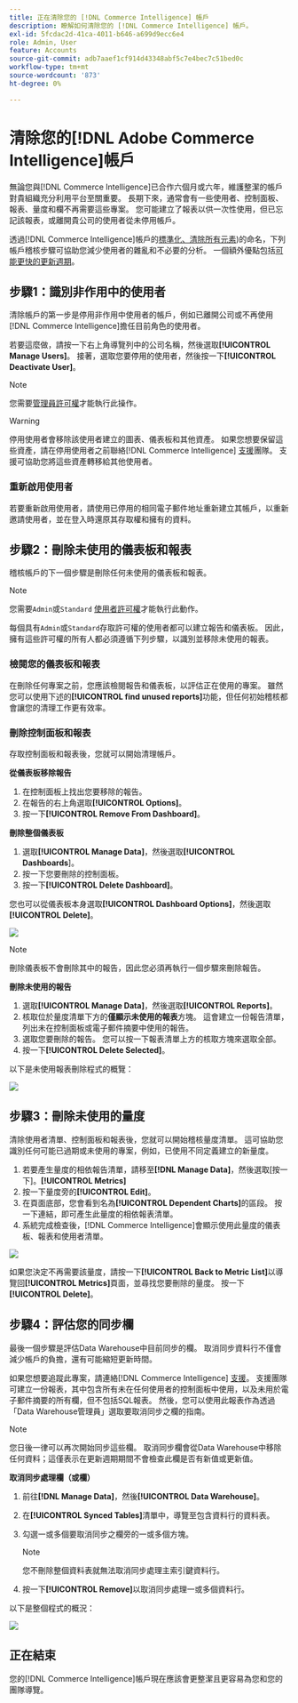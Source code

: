 ```yaml
---
title: 正在清除您的 [!DNL Commerce Intelligence] 帳戶
description: 瞭解如何清除您的 [!DNL Commerce Intelligence] 帳戶。
exl-id: 5fcdac2d-41ca-4011-b646-a699d9ecc6e4
role: Admin, User
feature: Accounts
source-git-commit: adb7aaef1cf914d43348abf5c7e4bec7c51bed0c
workflow-type: tm+mt
source-wordcount: '873'
ht-degree: 0%

---
```


# 清除您的[!DNL Adobe Commerce Intelligence]帳戶

無論您與[!DNL Commerce Intelligence]已合作六個月或六年，維護整潔的帳戶對貴組織充分利用平台至關重要。 長期下來，通常會有一些使用者、控制面板、報表、量度和欄不再需要這些專案。 您可能建立了報表以供一次性使用，但已忘記該報表，或離開貴公司的使用者從未停用帳戶。

透過[!DNL Commerce Intelligence]帳戶的[標準化、清除所有元素](../best-practices/naming-elements.md))的命名，下列帳戶稽核步驟可協助您減少使用者的雜亂和不必要的分析。 一個額外優點包括[可能更快的更新週期](../best-practices/reduce-update-cycle-time.md)。

## 步驟1：識別非作用中的使用者

清除帳戶的第一步是停用非作用中使用者的帳戶，例如已離開公司或不再使用[!DNL Commerce Intelligence]擔任目前角色的使用者。

若要這麼做，請按一下右上角導覽列中的公司名稱，然後選取&#x200B;**[!UICONTROL Manage Users]**。 接著，選取您要停用的使用者，然後按一下&#x200B;**[!UICONTROL Deactivate User]**。

>[!NOTE]
>
>您需要[管理員許可權](../administrator/user-management/user-management.md)才能執行此操作。

>[!WARNING]
>
>停用使用者會移除該使用者建立的圖表、儀表板和其他資產。 如果您想要保留這些資產，請在停用使用者之前聯絡[!DNL Commerce Intelligence] [支援](../guide-overview.md#Submitting-a-Support-Ticket)團隊。 支援可協助您將這些資產轉移給其他使用者。

### 重新啟用使用者

若要重新啟用使用者，請使用已停用的相同電子郵件地址重新建立其帳戶，以重新邀請使用者，並在登入時還原其存取權和擁有的資料。

## 步驟2：刪除未使用的儀表板和報表

稽核帳戶的下一個步驟是刪除任何未使用的儀表板和報表。

>[!NOTE]
>
>您需要`Admin`或`Standard` [使用者許可權](../administrator/user-management/user-management.md)才能執行此動作。

每個具有`Admin`或`Standard`存取許可權的使用者都可以建立報告和儀表板。 因此，擁有這些許可權的所有人都必須遵循下列步驟，以識別並移除未使用的報表。

### 檢閱您的儀表板和報表

在刪除任何專案之前，您應該檢閱報告和儀表板，以評估正在使用的專案。 雖然您可以使用下述的&#x200B;**[!UICONTROL find unused reports]**&#x200B;功能，但任何初始稽核都會讓您的清理工作更有效率。

### 刪除控制面板和報表

存取控制面板和報表後，您就可以開始清理帳戶。

**從儀表板移除報告**

1. 在控制面板上找出您要移除的報告。
1. 在報告的右上角選取&#x200B;**[!UICONTROL Options]**。
1. 按一下&#x200B;**[!UICONTROL Remove From Dashboard]**。

**刪除整個儀表板**

1. 選取&#x200B;**[!UICONTROL Manage Data]**，然後選取&#x200B;**[!UICONTROL Dashboards**]。
1. 按一下您要刪除的控制面板。
1. 按一下&#x200B;**[!UICONTROL Delete Dashboard]**。

您也可以從儀表板本身選取&#x200B;**[!UICONTROL Dashboard Options]**，然後選取&#x200B;**[!UICONTROL Delete]**。

![](../../mbi/assets/Delete_from_dashboard.png)

>[!NOTE]
>
>刪除儀表板不會刪除其中的報告，因此您必須再執行一個步驟來刪除報告。

**刪除未使用的報告**

1. 選取&#x200B;**[!UICONTROL Manage Data]**，然後選取&#x200B;**[!UICONTROL Reports]**。
1. 核取位於量度清單下方的&#x200B;**僅顯示未使用的報表**&#x200B;方塊。 這會建立一份報告清單，列出未在控制面板或電子郵件摘要中使用的報告。
1. 選取您要刪除的報告。 您可以按一下報表清單上方的核取方塊來選取全部。
1. 按一下&#x200B;**[!UICONTROL Delete Selected]**。

以下是未使用報表刪除程式的概覽：

![](../../mbi/assets/unused_reports.png)

## 步驟3：刪除未使用的量度

清除使用者清單、控制面板和報表後，您就可以開始稽核量度清單。 這可協助您識別任何可能已過期或未使用的專案，例如，已使用不同定義建立的新量度。

1. 若要產生量度的相依報告清單，請移至&#x200B;**[!DNL Manage Data]**，然後選取[按一下]。**[!UICONTROL Metrics]**
1. 按一下量度旁的&#x200B;**[!UICONTROL Edit]**。
1. 在頁面底部，您會看到名為&#x200B;**[!UICONTROL Dependent Charts]**&#x200B;的區段。 按一下連結，即可產生此量度的相依報表清單。
1. 系統完成檢查後，[!DNL Commerce Intelligence]會顯示使用此量度的儀表板、報表和使用者清單。

![](../../mbi/assets/report_dependecies.png)

如果您決定不再需要該量度，請按一下&#x200B;**[!UICONTROL Back to Metric List]**&#x200B;以導覽回&#x200B;**[!UICONTROL Metrics]**&#x200B;頁面，並尋找您要刪除的量度。 按一下&#x200B;**[!UICONTROL Delete]**。

## 步驟4：評估您的同步欄

最後一個步驟是評估Data Warehouse中目前同步的欄。 取消同步資料行不僅會減少帳戶的負擔，還有可能縮短更新時間。

如果您想要追蹤此專案，請連絡[!DNL Commerce Intelligence] [支援](../guide-overview.md#Submitting-a-Support-Ticket)。 支援團隊可建立一份報表，其中包含所有未在任何使用者的控制面板中使用，以及未用於電子郵件摘要的所有欄，但不包括SQL報表。 然後，您可以使用此報表作為透過「Data Warehouse管理員」選取要取消同步之欄的指南。

>[!NOTE]
>
>您日後一律可以再次開始同步這些欄。 取消同步欄會從Data Warehouse中移除任何資料；這僅表示在更新週期期間不會檢查此欄是否有新值或更新值。

**取消同步處理欄（或欄）**

1. 前往&#x200B;**[!DNL Manage Data]**，然後&#x200B;**[!UICONTROL Data Warehouse]**。
1. 在&#x200B;**[!UICONTROL Synced Tables]**&#x200B;清單中，導覽至包含資料行的資料表。
1. 勾選一或多個要取消同步之欄旁的一或多個方塊。
   >[!NOTE]
   >
   >您不刪除整個資料表就無法取消同步處理主索引鍵資料行。

1. 按一下&#x200B;**[!UICONTROL Remove]**&#x200B;以取消同步處理一或多個資料行。

以下是整個程式的概況：

![](../../mbi/assets/drop_column.png)

## 正在結束

您的[!DNL Commerce Intelligence]帳戶現在應該會更整潔且更容易為您和您的團隊導覽。

